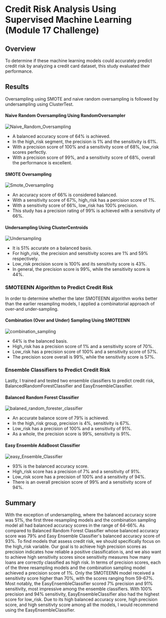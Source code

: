 # Credit Risk Analysis Using Supervised Machine Learning (Module 17 Challenge)

## Overview
To determine if these machine learning models could accurately predict credit risk by analyzing a credit card dataset, this study evaluated their performance.

## Results

Oversampling using SMOTE and naive random oversampling is followed by undersampling using ClusterTest. 

#### Naive Random Oversampling Using RandomOversampler

![Naive_Random_Oversampling](https://user-images.githubusercontent.com/99752443/177029636-a21c4d0d-d3c0-4d13-b1ac-8116bd2db49b.png)

- A balanced accuracy score of 64% is achieved. 
- In the high_risk segment, the precision is 1% and the sensitivity is 61%. 
- With a precision score of 100% and a sensitivity score of 68%, low_risk scores perfectly. 
- With a precision score of 99%, and a sensitivity score of 68%, overall the performance is excellent. 

#### SMOTE Oversampling

![Smote_Oversampling](https://user-images.githubusercontent.com/99752443/177029647-38752f48-9769-4216-8897-a15224b7cc8e.png)

- An accuracy score of 66% is considered balanced.
- With a sensitivity score of 67%, high_risk has a percision score of 1%.
- With a sensitivity score of 66%, low_risk has 100% precision.
- This study has a precision rating of 99% is achieved with a sensitivity of 66%.

#### Undersampling Using ClusterCentroids

![Undersampling](https://user-images.githubusercontent.com/99752443/177029653-d07bfe21-b231-4c61-a2ef-d944eda98377.png)

- It is 51% accurate on a balanced basis.
- For high_risk, the precision and sensitivity scores are 1% and 59% respectively.
- Low_risk precision score is 100% and its sensitivity score is 43%.
- In general, the precision score is 99%, while the sensitivity score is 44%.

### SMOTEENN Algorithm to Predict Credit Risk
In order to determine whether the later SMOTEENN algorithm works better than the earlier resampling models, I applied a combinatorial approach of over-and under-sampling.

#### Combination (Over and Under) Sampling Using SMOTEENN

![combination_sampling](https://user-images.githubusercontent.com/99752443/177029680-e0bed5c3-fc40-4c28-ad56-ebf5313262f6.png)

- 64% is the balanced basis.
- High_risk has a precision score of 1% and a sensitivity score of 70%.
- Low_risk has a precision score of 100% and a sensitivity score of 57%.
- The precision score overall is 99%, while the sensitivity score is 57%.

### Ensemble Classifiers to Predict Credit Risk
Lastly, I trained and tested two ensemble classifiers to predict credit risk, BalancedRandomForestClassifier and EasyEnsembleClassifier.

#### Balanced Random Forest Classifier

![balaned_random_forester_classifier](https://user-images.githubusercontent.com/99752443/177029692-daa607f3-94d8-4cb0-8018-df175bc74272.png)

- An accurate balance score of 79% is achieved.
- In the high_risk group, precision is 4%, sensitivity is 67%.
- Low_risk has a precision of 100% and a sensitivity of 91%.
- As a whole, the precision score is 99%, sensitivity is 91%. 

#### Easy Ensemble AdaBoost Classifier

![easy_Ensemble_Classifier](https://user-images.githubusercontent.com/99752443/177029704-01a75338-f51b-438c-9a1c-a0de5d9da3ec.png)

- 93% is the balanced accuracy score.
- High_risk score has a precision of 7% and a sensitivity of 91%.
- Low_risk score has a precision of 100% and a sensitivity of 94%.
- There is an overall precision score of 99% and a sensitivity score of 94%.

## Summary
With the exception of undersampling, where the balanced accuracy score was 51%, the first three resampling models and the combination sampling model all had balanced accuracy scores in the range of 64-66%. As compared to Balanced Random Forest Classifier whose balanced accuracy score was 79% and Easy Ensemble Classifier's balanced accuracy score of 93%. To find models that assess credit risk, we should specifically focus on the high_risk variable. Our goal is to achieve high precision scores as precision indicates how reliable a positive classification is, and we also want to achieve high sensitivity scores since sensitivity measures how many loans are correctly classified as high risk. In terms of precision scores, each of the three resampling models and the combination sampling model achieved a precision score of 1%. Only the SMOTEENN model received a sensitivity score higher than 70%, with the scores ranging from 59-67%. Most notably, the EasyEnsembleClassifier scored 7% precision and 91% sensitivity, most impressive among the ensemble classifiers. With 100% precision and 94% sensitivity, EasyEnsembleClassifier also had the highest score for low_risk. Due to its high balanced accuracy score, high precision score, and high sensitivty score among all the models, I would recommend using the EasyEnsembleClassifier.
